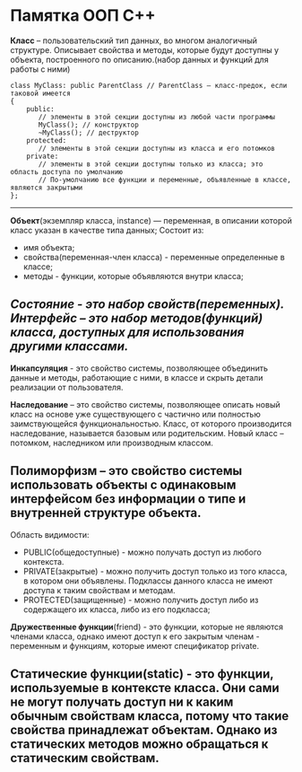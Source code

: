 # Памятка ООП С++

**Класс** – пользовательский тип данных, во многом аналогичный структуре. Описывает свойства и методы,
которые будут доступны у объекта, построенного по описанию.(набор данных и функций для работы с ними)

```Сpp
class MyClass: public ParentClass // ParentClass — класс-предок, если таковой имеется
{
	public:
       // элементы в этой секции доступны из любой части программы
       MyClass(); // конструктор
       ~MyClass(); // деструктор
    protected:
       // элементы в этой секции доступны из класса и его потомков
    private:
       // элементы в этой секции доступны только из класса; это область доступа по умолчанию
       // По-умолчанию все функции и переменные, объявленные в классе, являются закрытыми
};
```
---

**Объект**(экземпляр класса, instance) — переменная, в описании которой класс указан в качестве типа данных;
Состоит из:
- имя объекта;
- свойства(переменная-член класса) - переменные определенные в классе;
- методы - функции, кото­рые объявляются внутри класса;


_Состояние - это набор свойств(переменных)._
_Интерфейс – это набор методов(функций) класса, доступных для использования другими классами._
---

**Инкапсуляция** - это свойство системы, позволяющее объединить данные и методы, работающие с ними,
в классе и скрыть детали реализации от пользователя.

**Наследование** – это свойство системы, позволяющее описать новый класс на основе уже существующего с частично
или полностью заимствующейся функциональностью. Класс, от которого производится наследование,
называется базовым или родительским. Новый класс – потомком, наследником или производным классом.

**Полиморфизм** – это свойство системы использовать объекты с одинаковым интерфейсом без информации о типе
и внутренней структуре объекта.
---

Область видимости:
- PUBLIC(общедоступные) - можно получать доступ из любого контекста.
- PRIVATE(закры­тые) - можно получить доступ только из того класса, в котором они объявлены.
Подклассы данного класса не имеют доступа к таким свойствам и методам.
- PROTECTED(защищенные) - можно получить доступ либо из содержащего их класса, либо из его подкласса;


**Дружественные функции**(friend) - это функции, которые не являются членами класса, однако имеют доступ
к его закрытым членам - переменным и функциям, которые имеют спецификатор private.

**Статические функции**(static) - это функции, используемые в контексте класса. Они
сами не могут получать доступ ни к каким обычным свойствам класса, потому что
такие свойства принадлежат объектам. Однако из статических методов можно обращаться к статическим свойствам.
---